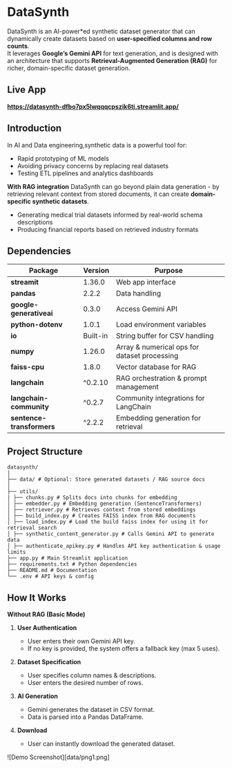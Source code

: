 # DataSynth

DataSynth is an AI-power*ed synthetic dataset generator that can dynamically create datasets based on **user-specified columns and row counts**.  
It leverages **Google’s Gemini API** for text generation, and is designed with an architecture that supports **Retrieval-Augmented Generation (RAG)** for richer, domain-specific dataset generation.

## Live App
**https://datasynth-dfbo7px5lwqqqcpszik6ti.streamlit.app/**

## Introduction
In AI and Data engineering,synthetic data is a powerful tool for:
- Rapid prototyping of ML models
- Avoiding privacy concerns by replacing real datasets
- Testing ETL pipelines and analytics dashboards

**With RAG integration**
DataSynth can go beyond plain data generation - by retrieving relevant context from stored documents, it can create **domain-specific synthetic datasets**.
- Generating medical trial datasets informed by real-world schema descriptions
- Producing financial reports based on retrieved industry formats

## Dependencies

| Package | Version | Purpose |
|---------|---------|---------|
| **streamit** | 1.36.0 | Web app interface |
| **pandas** | 2.2.2 | Data handling |
| **google-generativeai** | 0.3.0 | Access Gemini API |
| **python-dotenv** | 1.0.1 | Load environment variables |
| **io** | Built-in | String buffer for CSV handling |
| **numpy** | 1.26.0 | Array & numerical ops for dataset processing |
| **faiss-cpu** | 1.8.0 | Vector database for RAG |
| **langchain** | ^0.2.10 | RAG orchestration & prompt management |
| **langchain-community** | ^0.2.7 | Community integrations for LangChain |
| **sentence-transformers** | ^2.2.2 | Embedding generation for retrieval |


## Project Structure
    datasynth/
    │
    ├── data/ # Optional: Store generated datasets / RAG source docs
    │
    ├── utils/
    | ├── chunks.py # Splits docs into chunks for embedding
    │ ├── embedder.py # Embedding generation (SentenceTransformers)
    │ ├── retriever.py # Retrieves context from stored embeddings
    │ ├── build_index.py # Creates FAISS index from RAG documents
    │ ├── load_index.py # Load the build faiss index for using it for retrieval search 
    │ ├── synthetic_content_generator.py # Calls Gemini API to generate data
    │ ├── authenticate_apikey.py # Handles API key authentication & usage limits
    ├── app.py # Main Streamlit application
    ├── requirements.txt # Python dependencies
    ├── README.md # Documentation
    └── .env # API keys & config


## How It Works

**Without RAG (Basic Mode)**  
1. **User Authentication**  
   - User enters their own Gemini API key.  
   - If no key is provided, the system offers a fallback key (max 5 uses).  

2. **Dataset Specification**  
   - User specifies column names & descriptions.  
   - User enters the desired number of rows.  

3. **AI Generation**  
   - Gemini generates the dataset in CSV format.  
   - Data is parsed into a Pandas DataFrame.  

4. **Download**  
   - User can instantly download the generated dataset.  

![Demo Screenshot][data/png1.png]